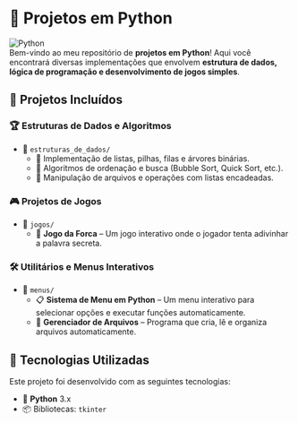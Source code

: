 
# 🚀 Projetos em Python

![Python](https://img.shields.io/badge/Python-3.x-blue.svg)  
Bem-vindo ao meu repositório de **projetos em Python**! Aqui você encontrará diversas implementações que envolvem **estrutura de dados, lógica de programação e desenvolvimento de jogos simples**.

## 📌 Projetos Incluídos

### 🏆 Estruturas de Dados e Algoritmos
- 📂 `estruturas_de_dados/`
  - 🔹 Implementação de listas, pilhas, filas e árvores binárias.
  - 🔹 Algoritmos de ordenação e busca (Bubble Sort, Quick Sort, etc.).
  - 🔹 Manipulação de arquivos e operações com listas encadeadas.

### 🎮 Projetos de Jogos
- 📂 `jogos/`
  - 📝 **Jogo da Forca** – Um jogo interativo onde o jogador tenta adivinhar a palavra secreta.

### 🛠️ Utilitários e Menus Interativos
- 📂 `menus/`
  - 📋 **Sistema de Menu em Python** – Um menu interativo para selecionar opções e executar funções automaticamente.
  - 📂 **Gerenciador de Arquivos** – Programa que cria, lê e organiza arquivos automaticamente.

## 🚀 Tecnologias Utilizadas

Este projeto foi desenvolvido com as seguintes tecnologias:

- 🐍 **Python** 3.x
- 📦 Bibliotecas: `tkinter`


